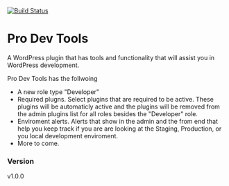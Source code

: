 [![Build Status](https://travis-ci.org/jawittdesigns/por-dev-tools.svg?branch=master)](https://travis-ci.org/jawittdesigns/por-dev-tools)

# Pro Dev Tools #

A WordPress plugin that has tools and functionality that will assist you in WordPress development.

Pro Dev Tools has the follwoing
- A new role type "Developer"
- Required plugns. Select plugins that are required to be active. These plugins will be automaticly active and the plugins will be removed from the admin plugins list for all roles besides the "Developer" role.
- Enviroment alerts. Alerts that show in the admin and the from end that help you keep track if you are are looking at the Staging, Production, or you local development enviroment.
- More to come.

### Version ###

v1.0.0
